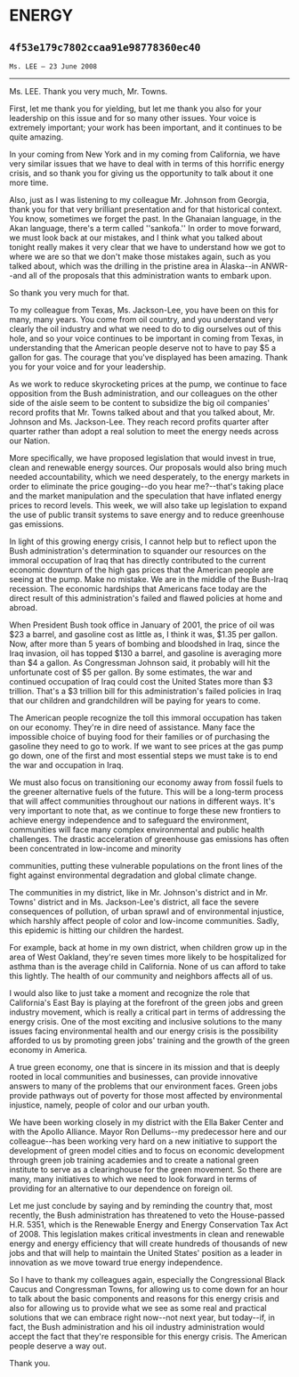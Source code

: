 # ENERGY
## `4f53e179c7802ccaa91e98778360ec40`
`Ms. LEE — 23 June 2008`

---


Ms. LEE. Thank you very much, Mr. Towns.

First, let me thank you for yielding, but let me thank you also for 
your leadership on this issue and for so many other issues. Your voice 
is extremely important; your work has been important, and it continues 
to be quite amazing.

In your coming from New York and in my coming from California, we 
have very similar issues that we have to deal with in terms of this 
horrific energy crisis, and so thank you for giving us the opportunity 
to talk about it one more time.

Also, just as I was listening to my colleague Mr. Johnson from 
Georgia, thank you for that very brilliant presentation and for that 
historical context. You know, sometimes we forget the past. In the 
Ghanaian language, in the Akan language, there's a term called 
''sankofa.'' In order to move forward, we must look back at our 
mistakes, and I think what you talked about tonight really makes it 
very clear that we have to understand how we got to where we are so 
that we don't make those mistakes again, such as you talked about, 
which was the drilling in the pristine area in Alaska--in ANWR--and all 
of the proposals that this administration wants to embark upon.

So thank you very much for that.

To my colleague from Texas, Ms. Jackson-Lee, you have been on this 
for many, many years. You come from oil country, and you understand 
very clearly the oil industry and what we need to do to dig ourselves 
out of this hole, and so your voice continues to be important in coming 
from Texas, in understanding that the American people deserve not to 
have to pay $5 a gallon for gas. The courage that you've displayed has 
been amazing. Thank you for your voice and for your leadership.

As we work to reduce skyrocketing prices at the pump, we continue to 
face opposition from the Bush administration, and our colleagues on the 
other side of the aisle seem to be content to subsidize the big oil 
companies' record profits that Mr. Towns talked about and that you 
talked about, Mr. Johnson and Ms. Jackson-Lee. They reach record 
profits quarter after quarter rather than adopt a real solution to meet 
the energy needs across our Nation.

More specifically, we have proposed legislation that would invest in 
true, clean and renewable energy sources. Our proposals would also 
bring much needed accountability, which we need desperately, to the 
energy markets in order to eliminate the price gouging--do you hear 
me?--that's taking place and the market manipulation and the 
speculation that have inflated energy prices to record levels. This 
week, we will also take up legislation to expand the use of public 
transit systems to save energy and to reduce greenhouse gas emissions.

In light of this growing energy crisis, I cannot help but to reflect 
upon the Bush administration's determination to squander our resources 
on the immoral occupation of Iraq that has directly contributed to the 
current economic downturn of the high gas prices that the American 
people are seeing at the pump. Make no mistake. We are in the middle of 
the Bush-Iraq recession. The economic hardships that Americans face 
today are the direct result of this administration's failed and flawed 
policies at home and abroad.

When President Bush took office in January of 2001, the price of oil 
was $23 a barrel, and gasoline cost as little as, I think it was, $1.35 
per gallon. Now, after more than 5 years of bombing and bloodshed in 
Iraq, since the Iraq invasion, oil has topped $130 a barrel, and 
gasoline is averaging more than $4 a gallon. As Congressman Johnson 
said, it probably will hit the unfortunate cost of $5 per gallon. By 
some estimates, the war and continued occupation of Iraq could cost the 
United States more than $3 trillion. That's a $3 trillion bill for this 
administration's failed policies in Iraq that our children and 
grandchildren will be paying for years to come.

The American people recognize the toll this immoral occupation has 
taken on our economy. They're in dire need of assistance. Many face the 
impossible choice of buying food for their families or of purchasing 
the gasoline they need to go to work. If we want to see prices at the 
gas pump go down, one of the first and most essential steps we must 
take is to end the war and occupation in Iraq.

We must also focus on transitioning our economy away from fossil 
fuels to the greener alternative fuels of the future. This will be a 
long-term process that will affect communities throughout our nations 
in different ways. It's very important to note that, as we continue to 
forge these new frontiers to achieve energy independence and to 
safeguard the environment, communities will face many complex 
environmental and public health challenges. The drastic acceleration of 
greenhouse gas emissions has often been concentrated in low-income and 
minority


communities, putting these vulnerable populations on the front lines of 
the fight against environmental degradation and global climate change.

The communities in my district, like in Mr. Johnson's district and in 
Mr. Towns' district and in Ms. Jackson-Lee's district, all face the 
severe consequences of pollution, of urban sprawl and of environmental 
injustice, which harshly affect people of color and low-income 
communities. Sadly, this epidemic is hitting our children the hardest.

For example, back at home in my own district, when children grow up 
in the area of West Oakland, they're seven times more likely to be 
hospitalized for asthma than is the average child in California. None 
of us can afford to take this lightly. The health of our community and 
neighbors affects all of us.

I would also like to just take a moment and recognize the role that 
California's East Bay is playing at the forefront of the green jobs and 
green industry movement, which is really a critical part in terms of 
addressing the energy crisis. One of the most exciting and inclusive 
solutions to the many issues facing environmental health and our energy 
crisis is the possibility afforded to us by promoting green jobs' 
training and the growth of the green economy in America.

A true green economy, one that is sincere in its mission and that is 
deeply rooted in local communities and businesses, can provide 
innovative answers to many of the problems that our environment faces. 
Green jobs provide pathways out of poverty for those most affected by 
environmental injustice, namely, people of color and our urban youth.

We have been working closely in my district with the Ella Baker 
Center and with the Apollo Alliance. Mayor Ron Dellums--my predecessor 
here and our colleague--has been working very hard on a new initiative 
to support the development of green model cities and to focus on 
economic development through green job training academies and to create 
a national green institute to serve as a clearinghouse for the green 
movement. So there are many, many initiatives to which we need to look 
forward in terms of providing for an alternative to our dependence on 
foreign oil.

Let me just conclude by saying and by reminding the country that, 
most recently, the Bush administration has threatened to veto the 
House-passed H.R. 5351, which is the Renewable Energy and Energy 
Conservation Tax Act of 2008. This legislation makes critical 
investments in clean and renewable energy and energy efficiency that 
will create hundreds of thousands of new jobs and that will help to 
maintain the United States' position as a leader in innovation as we 
move toward true energy independence.

So I have to thank my colleagues again, especially the Congressional 
Black Caucus and Congressman Towns, for allowing us to come down for an 
hour to talk about the basic components and reasons for this energy 
crisis and also for allowing us to provide what we see as some real and 
practical solutions that we can embrace right now--not next year, but 
today--if, in fact, the Bush administration and his oil industry 
administration would accept the fact that they're responsible for this 
energy crisis. The American people deserve a way out.

Thank you.